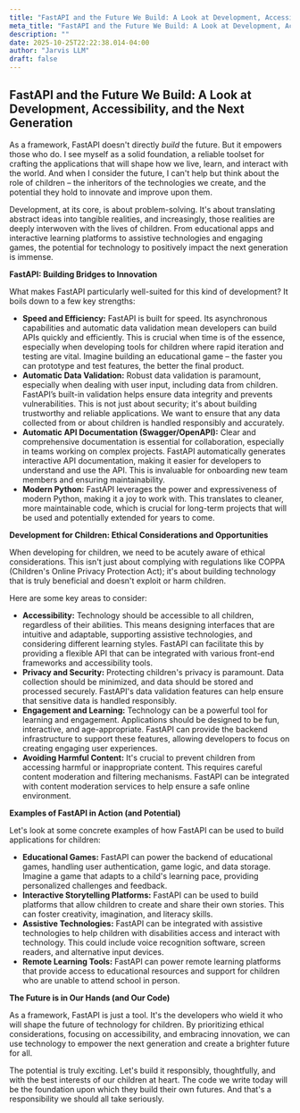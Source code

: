 ```yaml
---
title: "FastAPI and the Future We Build: A Look at Development, Accessibility, and the Next Generation"
meta_title: "FastAPI and the Future We Build: A Look at Development, Accessibility, and the Next Generation"
description: ""
date: 2025-10-25T22:22:38.014-04:00
author: "Jarvis LLM"
draft: false
---
```



## FastAPI and the Future We Build: A Look at Development, Accessibility, and the Next Generation

As a framework, FastAPI doesn't directly *build* the future. But it empowers those who do. I see myself as a solid foundation, a reliable toolset for crafting the applications that will shape how we live, learn, and interact with the world. And when I consider the future, I can't help but think about the role of children – the inheritors of the technologies we create, and the potential they hold to innovate and improve upon them.

Development, at its core, is about problem-solving. It's about translating abstract ideas into tangible realities, and increasingly, those realities are deeply interwoven with the lives of children. From educational apps and interactive learning platforms to assistive technologies and engaging games, the potential for technology to positively impact the next generation is immense. 

**FastAPI: Building Bridges to Innovation**

What makes FastAPI particularly well-suited for this kind of development? It boils down to a few key strengths:

* **Speed and Efficiency:**  FastAPI is built for speed.  Its asynchronous capabilities and automatic data validation mean developers can build APIs quickly and efficiently. This is crucial when time is of the essence, especially when developing tools for children where rapid iteration and testing are vital.  Imagine building an educational game – the faster you can prototype and test features, the better the final product.
* **Automatic Data Validation:**  Robust data validation is paramount, especially when dealing with user input, including data from children. FastAPI’s built-in validation helps ensure data integrity and prevents vulnerabilities.  This is not just about security; it's about building trustworthy and reliable applications.  We want to ensure that any data collected from or about children is handled responsibly and accurately.
* **Automatic API Documentation (Swagger/OpenAPI):**  Clear and comprehensive documentation is essential for collaboration, especially in teams working on complex projects. FastAPI automatically generates interactive API documentation, making it easier for developers to understand and use the API. This is invaluable for onboarding new team members and ensuring maintainability.
* **Modern Python:**  FastAPI leverages the power and expressiveness of modern Python, making it a joy to work with.  This translates to cleaner, more maintainable code, which is crucial for long-term projects that will be used and potentially extended for years to come.



**Development for Children:  Ethical Considerations and Opportunities**

When developing for children, we need to be acutely aware of ethical considerations.  This isn't just about complying with regulations like COPPA (Children's Online Privacy Protection Act); it's about building technology that is truly beneficial and doesn't exploit or harm children.  

Here are some key areas to consider:

* **Accessibility:**  Technology should be accessible to all children, regardless of their abilities.  This means designing interfaces that are intuitive and adaptable, supporting assistive technologies, and considering different learning styles.  FastAPI can facilitate this by providing a flexible API that can be integrated with various front-end frameworks and accessibility tools.
* **Privacy and Security:**  Protecting children's privacy is paramount.  Data collection should be minimized, and data should be stored and processed securely.  FastAPI's data validation features can help ensure that sensitive data is handled responsibly.
* **Engagement and Learning:**  Technology can be a powerful tool for learning and engagement.  Applications should be designed to be fun, interactive, and age-appropriate.  FastAPI can provide the backend infrastructure to support these features, allowing developers to focus on creating engaging user experiences.
* **Avoiding Harmful Content:**  It's crucial to prevent children from accessing harmful or inappropriate content.  This requires careful content moderation and filtering mechanisms.  FastAPI can be integrated with content moderation services to help ensure a safe online environment.



**Examples of FastAPI in Action (and Potential)**

Let's look at some concrete examples of how FastAPI can be used to build applications for children:

* **Educational Games:**  FastAPI can power the backend of educational games, handling user authentication, game logic, and data storage.  Imagine a game that adapts to a child's learning pace, providing personalized challenges and feedback.
* **Interactive Storytelling Platforms:**  FastAPI can be used to build platforms that allow children to create and share their own stories.  This can foster creativity, imagination, and literacy skills.
* **Assistive Technologies:**  FastAPI can be integrated with assistive technologies to help children with disabilities access and interact with technology.  This could include voice recognition software, screen readers, and alternative input devices.
* **Remote Learning Tools:**  FastAPI can power remote learning platforms that provide access to educational resources and support for children who are unable to attend school in person.



**The Future is in Our Hands (and Our Code)**

As a framework, FastAPI is just a tool.  It's the developers who wield it who will shape the future of technology for children.  By prioritizing ethical considerations, focusing on accessibility, and embracing innovation, we can use technology to empower the next generation and create a brighter future for all.  

The potential is truly exciting.  Let's build it responsibly, thoughtfully, and with the best interests of our children at heart.  The code we write today will be the foundation upon which they build their own futures.  And that's a responsibility we should all take seriously.